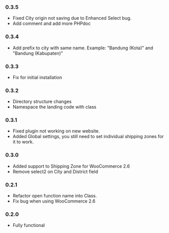### 0.3.5

- Fixed City origin not saving due to Enhanced Select bug.
- Add comment and add more PHPdoc

### 0.3.4

- Add prefix to city with same name. Example: "Bandung (Kota)" and "Bandung (Kabupaten)"

### 0.3.3

- Fix for initial installation

### 0.3.2

- Directory structure changes
- Namespace the landing code with class

### 0.3.1

- Fixed plugin not working on new website.
- Added Global settings, you still need to set individual shipping zones for it to work.

### 0.3.0

- Added support to Shipping Zone for WooCommerce 2.6
- Remove select2 on City and District field

### 0.2.1

- Refactor open function name into Class.
- Fix bug when using WooCommerce 2.6

### 0.2.0

- Fully functional
